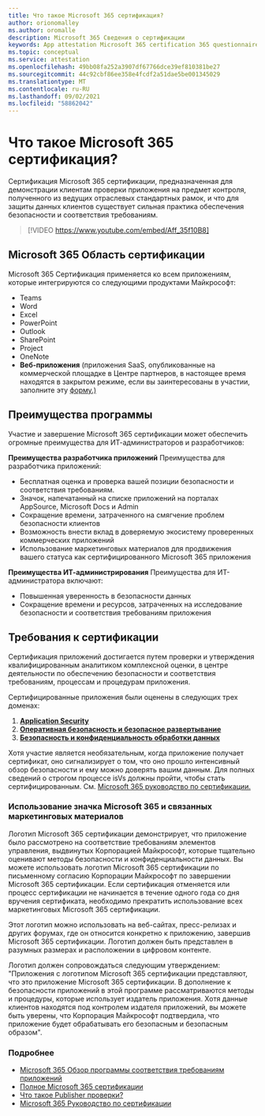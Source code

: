 ```yaml
---
title: Что такое Microsoft 365 сертификация?
author: orionomalley
ms.author: oromalle
description: Microsoft 365 Сведения о сертификации
keywords: App attestation Microsoft 365 certification 365 questionnaire appSource
ms.topic: conceptual
ms.service: attestation
ms.openlocfilehash: 49bb08fa252a3907df67766dce39ef810381be27
ms.sourcegitcommit: 44c92cbf86ee358e4fcdf2a51dae5be001345029
ms.translationtype: MT
ms.contentlocale: ru-RU
ms.lasthandoff: 09/02/2021
ms.locfileid: "58862042"
---
```

# <a name="what-is-microsoft-365-certification"></a>Что такое Microsoft 365 сертификация?

Сертификация Microsoft 365 сертификации, предназначенная для демонстрации клиентам проверки приложения на предмет контроля, полученного из ведущих отраслевых стандартных рамок, и что для защиты данных клиентов существует сильная практика обеспечения безопасности и соответствия требованиям. 

>[!VIDEO https://www.youtube.com/embed/Aff_35f10B8]


## <a name="microsoft-365-certification-scope"></a>Microsoft 365 Область сертификации

Microsoft 365 Сертификация применяется ко всем приложениям, которые интегрируются со следующими продуктами Майкрософт:
- Teams
- Word
- Excel
- PowerPoint
- Outlook
- SharePoint
- Project
- OneNote
- **Веб-приложения** (приложения SaaS, опубликованные на коммерческой площадке в Центре партнеров, в настоящее время находятся в закрытом режиме, если вы заинтересованы в участии, заполните эту [форму.)](https://customervoice.microsoft.com/Pages/ResponsePage.aspx?id=v4j5cvGGr0GRqy180BHbR4cf3qxCU_RNtqjCSalFdSFUNDMzTVJKR0wzTEJRSFJVSk9OQUlOV0RJSyQlQCN0PWcu)


## <a name="program-benefits"></a>Преимущества программы
Участие и завершение Microsoft 365 сертификации может обеспечить огромные преимущества для ИТ-администраторов и разработчиков:

**Преимущества разработчика приложений** Преимущества для разработчика приложений: 
-   Бесплатная оценка и проверка вашей позиции безопасности и соответствия требованиям.
-   Значок, напечатанный на списке приложений на порталах AppSource, Microsoft Docs и Admin
-   Сокращение времени, затраченного на смягчение проблем безопасности клиентов 
-   Возможность внести вклад в доверяемую экосистему проверенных коммерческих приложений
- Использование маркетинговых материалов для продвижения вашего статуса как сертифицированного Microsoft 365 приложения

**Преимущества ИТ-администрирования** Преимущества для ИТ-администратора включают:
-   Повышенная уверенность в безопасности данных
-   Сокращение времени и ресурсов, затраченных на исследование безопасности и соответствия требованиям приложения 

## <a name="certification-requirements"></a>Требования к сертификации
Сертификация приложений достигается путем проверки и утверждения квалифицированным аналитиком комплексной оценки, в центре деятельности по обеспечению безопасности и соответствия требованиям, процессам и процедурам приложения. 

Сертифицированные приложения были оценены в следующих трех доменах:
1.  [**Application Security**]( https://docs.microsoft.com/en-us/microsoft-365-app-certification/docs/certification-submission-guide#application-security)
1.  [**Оперативная безопасность и безопасное развертывание**]( https://docs.microsoft.com/en-us/microsoft-365-app-certification/docs/certification-submission-guide#operational-security)
1.  [**Безопасность и конфиденциальность обработки данных**]( https://docs.microsoft.com/en-us/microsoft-365-app-certification/docs/certification-submission-guide#data-handling-security-and-privacy)

Хотя участие является необязательным, когда приложение получает сертификат, оно сигнализирует о том, что оно прошло интенсивный обзор безопасности и ему можно доверять вашим данным. Для полных сведений о строгом процессе isVs должны пройти, чтобы стать сертифицированным. См. [Microsoft 365 руководство по сертификации.](https://docs.microsoft.com/microsoft-365-app-certification/docs/certification-submission-guide)


### <a name="using-the-microsoft-365-badge-and-associated-marketing-materials"></a>Использование значка Microsoft 365 и связанных маркетинговых материалов
Логотип Microsoft 365 сертификации демонстрирует, что приложение было рассмотрено на соответствие требованиям элементов управления, выдвинутых Корпорацией Майкрософт, которые тщательно оценивают методы безопасности и конфиденциальности данных. Вы можете использовать логотип Microsoft 365 сертификации по письменному согласию Корпорации Майкрософт по завершении Microsoft 365 сертификации. Если сертификация отменяется или процесс сертификации не начинается в течение одного года со дня вручения сертификата, необходимо прекратить использование всех маркетинговых Microsoft 365 сертификации. 

Этот логотип можно использовать на веб-сайтах, пресс-релизах и других форумах, где он относится конкретно к приложению, завершив Microsoft 365 сертификации. Логотип должен быть представлен в разумных размерах и расположении в цифровом контенте. 

Логотип должен сопровождаться следующим утверждением: "Приложения с логотипом Microsoft 365 сертификации представляют, что это приложение Microsoft 365 сертификации. В дополнение к безопасности приложений в этой программе рассматриваются методы и процедуры, которые использует издатель приложения. Хотя данные клиентов находятся под контролем издателя приложений, вы можете быть уверены, что Корпорация Майкрософт подтвердила, что приложение будет обрабатывать его безопасным и безопасным образом".


### <a name="learn-more"></a>Подробнее
* [Microsoft 365 Обзор программы соответствия требованиям приложений](~/overview.md)  
* [Полное Microsoft 365 сертификации](~/docs/certification.md)  
* [Что такое Publisher проверки?](https://docs.microsoft.com/azure/active-directory/develop/publisher-verification-overview)
* [Microsoft 365 Руководство по сертификации](~/docs/certification-submission-guide.md)


